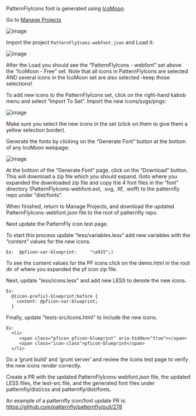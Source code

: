 PatternFlyIcons font is generated using [IcoMoon](http://icomoon.io/app).

Go to [Manage Projects](https://icomoon.io/app/#/projects)

![image](https://cloud.githubusercontent.com/assets/12733153/15152985/71b8c62a-16a5-11e6-9d3c-d01be57f3c54.png)

Import the project `PatternFlyIcons-webfont.json` and Load it:

![image](https://cloud.githubusercontent.com/assets/12733153/15152997/83795582-16a5-11e6-9b64-370884453684.png)

After the Load you should see the “PatternFlyIcons - webfont” set above the “IcoMoon - Free” set.  Note that all icons in PatternFlyIcons are selected AND several icons in the IcoMoon set are also selected -keep those selections!

To add new icons to the PatternFlyIcons set, click on the right-hand kabob menu and select “Import To Set”.  Import the new icons/svgs/pngs:

![image](https://cloud.githubusercontent.com/assets/12733153/15153017/9411521e-16a5-11e6-9a70-e37e73c16734.png)

Make sure you select the new icons in the set (click on them to give them a yellow selection border).

Generate the fonts by clicking on the “Generate Font” button at the bottom of any IcoMoon webpage:

![image](https://cloud.githubusercontent.com/assets/12733153/15153037/a676306e-16a5-11e6-8759-03845f0793c3.png)

At the bottom of the “Generate Font” page, click on the “Download” button.  This will download a zip file which you should expand.  Goto where you expanded the downloaded zip file and copy the 4 font files in the “font” directory (PatternFlyIcons-webfont.eot, .svg, .ttf, .woff) to the patternfly repo under “dist/fonts”.

When finished, return to Manage Projects, and download the updated PatternFlyIcons-webfont.json file to the root of patternfly repo.   

Next update the PatternFly icon test page.

To start this process update “less/variables.less”  add new variables with the “content” values for the new icons.

    Ex:  @pficon-var-blueprint:     "\e915";)  

To see the content values for the PF icons click on the demo.html in the root dir of where you expanded the pf icon zip file.

Next, update "less/icons.less" and add new LESS to denote the new icons.

    Ex:
      @{icon-prefix}-blueprint:before {
        content: @pficon-var-blueprint;
      }

Finally, update "tests-src/icons.html" to include the new icons.

    Ex:
      <li>
         <span class="pficon pficon-blueprint" aria-hidden="true"></span>
         <span class="icon-class">pficon-blueprint</span>
      </li>

Do a ‘grunt build’ and ‘grunt server’ and review the Icons test page to verify the new icons render correctly.

Create a PR with the updated PatternFlyIcons-webfont.json file, the updated LESS files, the test-src file, and the generated font files under patternfly/dist/css and patternfly/dist/fonts.  

An example of a patternfly icon/font update PR is:  https://github.com/patternfly/patternfly/pull/278
